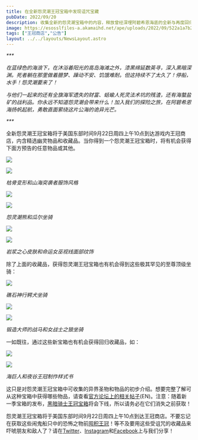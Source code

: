 ```yaml
---
title: 在全新怨灵潮王冠宝箱中发现诅咒宝藏
pubDate: 2022/09/20
description: 收集全新的怨灵潮宝箱中的内容，释放曾经深埋阿碧希恩海底的全新与再度回归的恐怖之物。
image: https://esosslfiles-a.akamaihd.net/ape/uploads/2022/09/522a1a7b2631e75876e28e0daf74a886.jpg
tags: ["王冠商店","公告"]
layout: ../../layouts/NewsLayout.astro
---
```


_\*\*\*_

_在蓝绿色的海浪下，在沐浴着阳光的高岛海滩之外，漆黑绵延数英寻，深入黑暗深渊。死者躺在那里做着臆梦、躁动不安、饥饿难耐。但这持续不了太久了！停船，水手！怨灵潮要来了！_

_与他们一起来的还有全旗海军遗失的财富、蛞蝓人死灵法术坑的残渣，还有海螯盐矿的战利品。你永远不知道怨灵潮会带来什么！加入我们的探险之旅，在阿碧希恩海扬帆起航，勇敢直面萦绕这片公海的诡异光芒。_

_\*\*\*_

全新怨灵潮王冠宝箱将于美国东部时间9月22日周四上午10点到达游戏内王冠商店，内含精选幽灵物品和收藏品。当你得到一个怨灵潮王冠宝箱时，将有机会获得下面方预告的任意物品或其他。

![](https://esosslfiles-a.akamaihd.net/ape/uploads/2022/09/e4255dfa8138b30e5de04dd4d140e25e.jpg)

![](https://esosslfiles-a.akamaihd.net/ape/uploads/2022/09/cac228a3967bb5d2d8f7c73e5cecac2e.jpg)

_枯骨变形和山海突袭者服饰风格_

![](https://esosslfiles-a.akamaihd.net/ape/uploads/2022/09/c5e76c8c3ec74e5c10a4e320a4294af9.jpg)

![](https://esosslfiles-a.akamaihd.net/ape/uploads/2022/09/30bc165a081cf3983ca57b3dd2fc2e3d.jpg)

_怨灵潮熊和瓜尔坐骑_

![](https://esosslfiles-a.akamaihd.net/ape/uploads/2022/09/7fcf61fb87d326eb67a9f705fef17899.jpg)

![](https://esosslfiles-a.akamaihd.net/ape/uploads/2022/09/d82e329452924e283ca8421289ac3b1c.jpg)

_岩浆之心皮肤和命运女巫视线面部纹饰_

除了上面的收藏品，获得怨灵潮王冠宝箱也有机会得到这些极其罕见的至尊顶级坐骑：

![](https://esosslfiles-a.akamaihd.net/ape/uploads/2022/09/b76e23814c5e45a1c96e7df00d2e8c1d.jpg)

_礁石神行鳄犬坐骑_

![](https://esosslfiles-a.akamaihd.net/ape/uploads/2022/09/2ee248c66b7cc62d452c8e47a7d1b587.jpg)

![](https://esosslfiles-a.akamaihd.net/ape/uploads/2022/09/c860ded170c494d1ab6593bd19152d09.jpg)

_锻造大师的战马和女战士之狼坐骑_

一如既往，通过这些新宝箱也有机会获得回归收藏品，如：

![](https://esosslfiles-a.akamaihd.net/ape/uploads/2022/09/1db2a1ce21c9aade50c2c9015a93563c.jpg)

![](https://esosslfiles-a.akamaihd.net/ape/uploads/2022/09/3c9e58d32645f74355df1873283376a1.jpg)

_海巨人和夜谷王冠制作样式书_

这只是对怨灵潮王冠宝箱中可收集的异界圣物和物品的初步介绍。想要完整了解可从这种宝箱中获得哪些物品，请查看[官方论坛上的相关帖子](https://forums.elderscrollsonline.com/en/discussion/617639/official-discussion-thread-for-new-wraithtide-crown-crates#latest)(EN)。注意：随着新一季宝箱的发布，[黑暗骑士王冠宝箱](https://www.elderscrollsonline.com/CN/news/post/62329)将会下线，所以请务必在它们消失之前获取！

怨灵潮王冠宝箱将于美国东部时间9月22日周四上午10点到达王冠商店。不要忘记在获取这些闹鬼船只中的恐怖之物前[囤积王冠](https://www.elderscrollsonline.com/CN/crowns)！等不及要用这些受诅咒的收藏品来吓唬朋友和敌人了？请在[Twitter](https://twitter.com/TESOnline)、[Instagram](https://www.instagram.com/elderscrollsonline/)和[Facebook](https://www.facebook.com/elderscrollsonline)上与我们分享！
